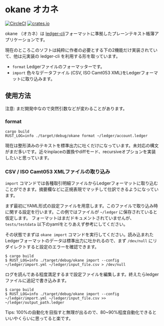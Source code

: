 # okane オカネ

[![CircleCI](https://circleci.com/gh/xkikeg/okane/tree/main.svg?style=svg)](https://circleci.com/gh/xkikeg/okane/tree/main)
[![crates.io](https://img.shields.io/crates/v/okane)](https://crates.io/crates/okane)

okane （オカネ）は [ledger-cli](https://github.com/ledger/ledger/)フォーマットに準拠したプレーンテキスト帳簿アプリケーションです。

現在のところこのソフトは純粋に作者の必要とする下の2機能だけ実装されていて、他は元実装の ledger-cli を利用する形を取っています。
*  `format` Ledgerファイルのフォーマッターです。
*  `import` 色々なデータファイル (CSV, ISO Camt053 XML)をLedgerフォーマットに取り込みます。

## 使用方法

注意: まだ開発中なので突然引数などが変わることがあります。

### format

```shell
cargo build
RUST_LOG=info ./target/debug/okane format ~/ledger/account.ledger
```

現在は整形済みのテキストを標準出力に吐くだけになっています。未対応の構文がまだ多いです。近々inplaceの置換やdiffモード、recursiveオプションを実装したいと思っています。

### CSV / ISO Camt053 XMLファイルの取り込み

`import` コマンドでは各種取引明細ファイルからLedgerフォーマットに取り込むことができます。摘要欄などに正規表現でマッチして仕訳できるようになっています。

まず最初にYAML形式の設定ファイルを用意します。このファイルで取り込み時に関する設定を行います。この例ではファイルが `~/ledger` に保存されていると仮定します。
フォーマットはまだドキュメントされていませんが、 `tests/testdata` 以下のyamlをとりあえず参考にしてください。

その状態でまずは `okane import` コマンドを実行してください。読み込まれたLedgerフォーマットのデータは標準出力に吐かれるので、まず `/dev/null` にリダイレクトすると設定のエラーを確認できます。

```shell
$ cargo build
$ RUST_LOG=info ./target/debug/okane import --config ~/ledger/import.yml ~/ledger/input_file.csv > /dev/null
```

ログを読んである程度満足するまで設定ファイルを編集します。終えたらledgerファイルに追記で書き込みます。

```shell
$ cargo build
$ RUST_LOG=info ./target/debug/okane import --config ~/ledger/import.yml ~/ledger/input_file.csv >> ~/ledger/output_path.ledger
```

Tips: 100%の自動化を目指すと無理が出るので、80~90%程度自動化できるといいやくらいに思ってると楽です。
